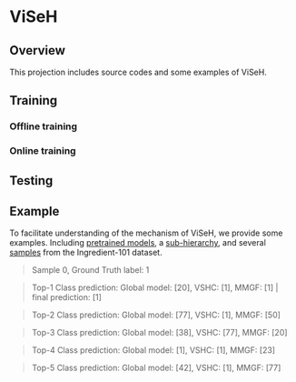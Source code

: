 # ViSeH
## Overview
This projection includes source codes and some examples of ViSeH.
## Training
### Offline training
### Online training
## Testing
## Example
To facilitate understanding of the mechanism of ViSeH, we provide some examples. Including [pretrained models](./model_save/resnet18), a [sub-hierarchy](./hierarchy), and several [samples](./data_food101_demo) from the Ingredient-101 dataset.

> Sample 0, Ground Truth label: 1

> Top-1 Class prediction: Global model: [20], VSHC: [1], MMGF: [1] | final prediction: [1]

> Top-2 Class prediction: Global model: [77], VSHC: [1], MMGF: [50]

> Top-3 Class prediction: Global model: [38], VSHC: [77], MMGF: [20]

> Top-4 Class prediction: Global model: [1], VSHC: [1], MMGF: [23]

> Top-5 Class prediction: Global model: [42], VSHC: [1], MMGF: [77]
